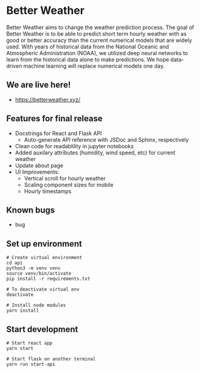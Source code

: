 # Better Weather
Better Weather aims to change the weather prediction process. The goal of Better Weather is to be able to predict short term hourly weather with as good or better accuracy than the current numerical models that are widely used. With years of historical data from the National Oceanic and Atmospheric Administration (NOAA), we utilized deep neural networks to learn from the historical data alone to make predictions. We hope data-driven machine learning will replace numerical models one day.

## We are live here!
* https://betterweather.xyz/

## Features for final release
* Docstrings for React and Flask API 
  * Auto-generate API reference with JSDoc and Sphinx, respectively
* Clean code for readablility in jupyter notebooks
* Added auxilary attributes (humidity, wind speed, etc) for current weather
* Update about page
* UI Improvements:
  * Vertical scroll for hourly weather
  * Scaling component sizes for mobile
  * Hourly timestamps

## Known bugs
  * bug

## Set up environment
```
# Create virtual environment
cd api 
python3 -m venv venv
source venv/bin/activate
pip install -r requirements.txt

# To deactivate virtual env
deactivate

# Install node modules
yarn install
```

## Start development
```
# Start react app
yarn start

# Start flask on another terminal
yarn run start-api
```

